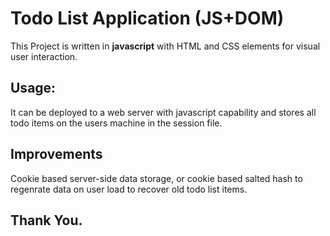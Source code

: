 # Todo List Application (JS+DOM)

This Project is written in **javascript** with HTML and CSS elements for visual user interaction.


## Usage:

It can be deployed to a web server with javascript capability and stores all todo items on the users machine in the session file.


## Improvements

Cookie based server-side data storage, or cookie based salted hash to regenrate data on user load to recover old todo list items.

## Thank You.